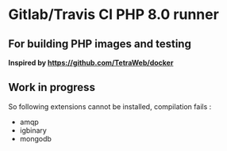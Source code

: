 # Gitlab/Travis CI PHP 8.0 runner
## For building PHP images and testing

**Inspired by https://github.com/TetraWeb/docker**

## Work in progress

So following extensions cannot be installed, compilation fails :

- amqp
- igbinary
- mongodb
